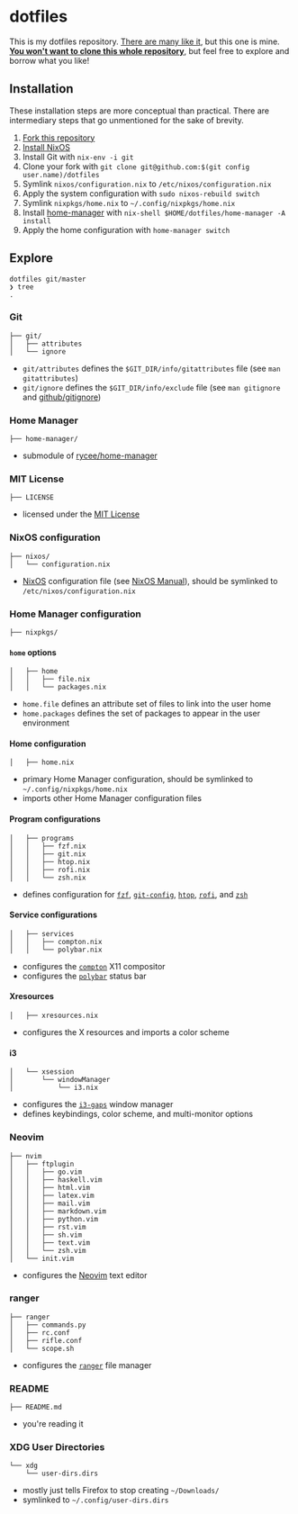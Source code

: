 # dotfiles

This is my dotfiles repository. [There are many like
it](https://dotfiles.github.io/), but this one is mine. [**You won't want to
clone this whole
repository**](https://www.anishathalye.com/2014/08/03/managing-your-dotfiles/#dotfiles-are-not-meant-to-be-forked),
but feel free to explore and borrow what you like!

## Installation

These installation steps are more conceptual than practical. There are
intermediary steps that go unmentioned for the sake of brevity.

1. [Fork this repository](https://help.github.com/articles/fork-a-repo/)
1. [Install NixOS](https://nixos.org/nixos/manual/index.html#ch-installation)
3. Install Git with `nix-env -i git`
4. Clone your fork with `git clone git@github.com:$(git config
   user.name)/dotfiles`
5. Symlink `nixos/configuration.nix` to `/etc/nixos/configuration.nix`
6. Apply the system configuration with `sudo nixos-rebuild switch`
7. Symlink `nixpkgs/home.nix` to `~/.config/nixpkgs/home.nix`
8. Install [home-manager](https://github.com/rycee/home-manager) with
   `nix-shell $HOME/dotfiles/home-manager -A install`
9. Apply the home configuration with `home-manager switch`

## Explore

```
dotfiles git/master
❯ tree
.
```

### Git

```
├── git/
│   ├── attributes
│   └── ignore
```

* `git/attributes` defines the `$GIT_DIR/info/gitattributes` file (see `man gitattributes`)
* `git/ignore` defines the `$GIT_DIR/info/exclude` file (see `man gitignore` and [github/gitignore](https://github.com/github/gitignore))

### Home Manager

```
├── home-manager/
```

* submodule of [rycee/home-manager](https://github.com/rycee/home-manager)

### MIT License

```
├── LICENSE
```

* licensed under the [MIT License](https://opensource.org/licenses/MIT)

### NixOS configuration

```
├── nixos/
│   └── configuration.nix
```

* [NixOS](https://nixos.org) configuration file (see [NixOS Manual](https://nixos.org/nixos/manual)), should be symlinked to `/etc/nixos/configuration.nix`

### Home Manager configuration

```
├── nixpkgs/
```

#### `home` options

```
│   ├── home
│   │   ├── file.nix
│   │   └── packages.nix
```

* `home.file` defines an attribute set of files to link into the user home
* `home.packages` defines the set of packages to appear in the user environment

#### Home configuration

```
│   ├── home.nix
```

* primary Home Manager configuration, should be symlinked to `~/.config/nixpkgs/home.nix`
* imports other Home Manager configuration files

#### Program configurations

```
│   ├── programs
│   │   ├── fzf.nix
│   │   ├── git.nix
│   │   ├── htop.nix
│   │   ├── rofi.nix
│   │   └── zsh.nix
```

* defines configuration for [`fzf`](https://github.com/junegunn/fzf), [`git-config`](https://git-scm.com/docs/git-config), [`htop`](https://github.com/hishamhm/htop), [`rofi`](https://github.com/DaveDavenport/rofi), and [`zsh`](https://www.zsh.org/)

#### Service configurations

```
│   ├── services
│   │   ├── compton.nix
│   │   └── polybar.nix
```

* configures the [`compton`](https://github.com/chjj/compton) X11 compositor
* configures the [`polybar`](https://github.com/jaagr/polybar) status bar

#### Xresources

```
│   ├── xresources.nix
```

* configures the X resources and imports a color scheme

#### i3

```
│   └── xsession
│       └── windowManager
│           └── i3.nix
```

* configures the [`i3-gaps`](https://github.com/Airblader/i3) window manager
* defines keybindings, color scheme, and multi-monitor options

### Neovim

```
├── nvim
│   ├── ftplugin
│   │   ├── go.vim
│   │   ├── haskell.vim
│   │   ├── html.vim
│   │   ├── latex.vim
│   │   ├── mail.vim
│   │   ├── markdown.vim
│   │   ├── python.vim
│   │   ├── rst.vim
│   │   ├── sh.vim
│   │   ├── text.vim
│   │   └── zsh.vim
│   └── init.vim
```

* configures the [Neovim](https://neovim.io/) text editor

### ranger

```
├── ranger
│   ├── commands.py
│   ├── rc.conf
│   ├── rifle.conf
│   └── scope.sh
```

* configures the [`ranger`](https://github.com/ranger/ranger) file manager

### README

```
├── README.md
```

* you're reading it

### XDG User Directories

```
└── xdg
    └── user-dirs.dirs
```

* mostly just tells Firefox to stop creating `~/Downloads/`
* symlinked to `~/.config/user-dirs.dirs`
